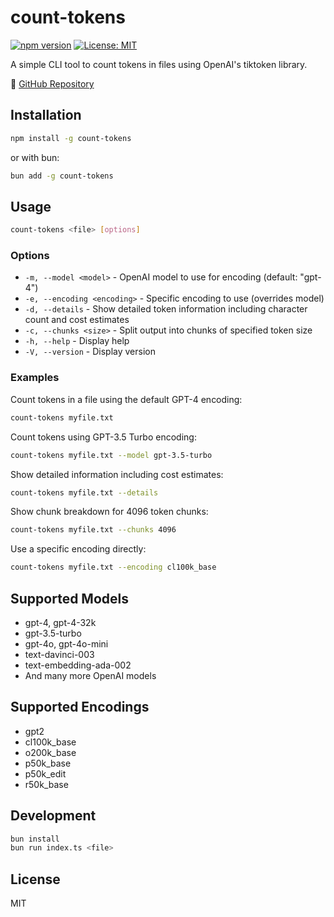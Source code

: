 # count-tokens

[![npm version](https://badge.fury.io/js/count-tokens.svg)](https://www.npmjs.com/package/count-tokens)
[![License: MIT](https://img.shields.io/badge/License-MIT-yellow.svg)](https://opensource.org/licenses/MIT)

A simple CLI tool to count tokens in files using OpenAI's tiktoken library.

🔗 [GitHub Repository](https://github.com/johnlindquist/count-tokens)

## Installation

```bash
npm install -g count-tokens
```

or with bun:

```bash
bun add -g count-tokens
```

## Usage

```bash
count-tokens <file> [options]
```

### Options

- `-m, --model <model>` - OpenAI model to use for encoding (default: "gpt-4")
- `-e, --encoding <encoding>` - Specific encoding to use (overrides model)
- `-d, --details` - Show detailed token information including character count and cost estimates
- `-c, --chunks <size>` - Split output into chunks of specified token size
- `-h, --help` - Display help
- `-V, --version` - Display version

### Examples

Count tokens in a file using the default GPT-4 encoding:
```bash
count-tokens myfile.txt
```

Count tokens using GPT-3.5 Turbo encoding:
```bash
count-tokens myfile.txt --model gpt-3.5-turbo
```

Show detailed information including cost estimates:
```bash
count-tokens myfile.txt --details
```

Show chunk breakdown for 4096 token chunks:
```bash
count-tokens myfile.txt --chunks 4096
```

Use a specific encoding directly:
```bash
count-tokens myfile.txt --encoding cl100k_base
```

## Supported Models

- gpt-4, gpt-4-32k
- gpt-3.5-turbo
- gpt-4o, gpt-4o-mini
- text-davinci-003
- text-embedding-ada-002
- And many more OpenAI models

## Supported Encodings

- gpt2
- cl100k_base
- o200k_base
- p50k_base
- p50k_edit
- r50k_base

## Development

```bash
bun install
bun run index.ts <file>
```

## License

MIT

